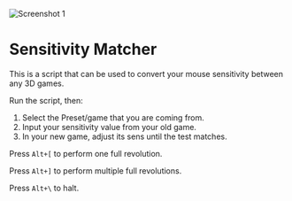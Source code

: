 ![Screenshot 1](https://i.redd.it/5ipsw0w702e11.png)

# Sensitivity Matcher

This is a script that can be used to convert your mouse sensitivity between any 3D games.

Run the script, then:

1) Select the Preset/game that you are coming from.
2) Input your sensitivity value from your old game.
3) In your new game, adjust its sens until the test matches.

Press `Alt+[` to perform one full revolution.

Press `Alt+]` to perform multiple full revolutions.

Press `Alt+\` to halt.
